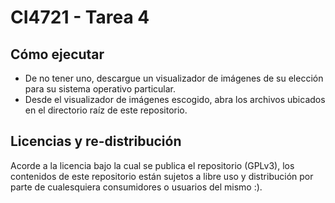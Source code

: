 # CI4721 - Tarea 4

## Cómo ejecutar
- De no tener uno, descargue un visualizador de imágenes de su elección para su sistema operativo particular.
- Desde el visualizador de imágenes escogido, abra los archivos ubicados en el directorio raíz de este repositorio.

## Licencias y re-distribución
Acorde a la licencia bajo la cual se publica el repositorio (GPLv3), los contenidos de este repositorio están sujetos a libre uso y distribución por parte de cualesquiera consumidores o usuarios del mismo :).
